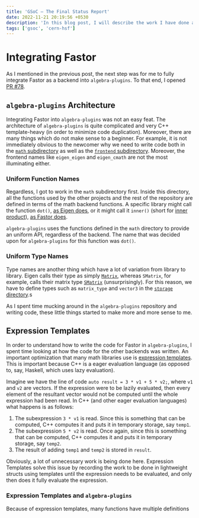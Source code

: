 ```yaml
---
title: 'GSoC — The Final Status Report'
date: 2022-11-21 20:19:56 +0530
description: 'In this blog post, I will describe the work I have done after the midterm evaluation.'
tags: ['gsoc', 'cern-hsf']
---
```


# Integrating Fastor

As I mentioned in the previous post, the next step was for me to fully integrate Fastor as a backend into `algebra-plugins`. To that end, I opened [PR #78](https://github.com/acts-project/algebra-plugins/pull/78).

## `algebra-plugins` Architecture

Integrating Fastor into `algebra-plugins` was not an easy feat. The architecture of `algebra-plugins` is quite complicated and very C++ template-heavy (in order to minimize code duplication). Moreover, there are many things which do not make sense to a beginner. For example, it is not immediately obvious to the newcomer why we need to write code both in the [`math` subdirectory](https://github.com/wermos/algebra-plugins/tree/9b3f0fe50d4be688ca99bd33e64e8837f6efa8f9/math) as well as the [`frontend` subdirectory](https://github.com/wermos/algebra-plugins/tree/9b3f0fe50d4be688ca99bd33e64e8837f6efa8f9/frontend). Moreover, the frontend names like `eigen_eigen` and `eigen_cmath` are not the most illuminating either.

### Uniform Function Names

Regardless, I got to work in the `math` subdirectory first. Inside this directory, all the functions used by the other projects and the rest of the repository are defined in terms of the math backend functions. A specific library might call the function `dot()`, [as Eigen does](https://eigen.tuxfamily.org/dox/classEigen_1_1MatrixBase.html#adfd32bf5fcf6ee603c924dde9bf7bc39), or it might call it `inner()` (short for [inner product](https://en.wikipedia.org/wiki/Dot_product)), [as Fastor does](https://github.com/romeric/Fastor/wiki/Linear-algebra-functions#inner-product-inner).

`algebra-plugins` uses the functions defined in the `math` directory to provide an uniform API, regardless of the backend. The name that was decided upon for `algebra-plugins` for this function was `dot()`.

### Uniform Type Names

Type names are another thing which have a lot of variation from library to library. Eigen calls their type as simply [`Matrix`](https://eigen.tuxfamily.org/dox/group__TutorialMatrixClass.html), whereas `SMatrix`, for example, calls their matrix type [`SMatrix`](https://root.cern.ch/doc/master/classROOT_1_1Math_1_1SMatrix.html) (unsurprisingly). For this reason, we have to define types such as `matrix_type` and `vector3` in the [`storage` directory](https://github.com/wermos/algebra-plugins/blob/9b3f0fe50d4be688ca99bd33e64e8837f6efa8f9/storage/fastor/include/algebra/storage/fastor.hpp).s

As I spent time mucking around in the `algebra-plugins` repository and writing code, these little things started to make more and more sense to me.

## Expression Templates

In order to understand how to write the code for Fastor in `algebra-plugins`, I spent time looking at how the code for the other backends was written. An important optimization that many math libraries use is [expression templates](https://en.wikipedia.org/wiki/Expression_templates). This is important because C++ is a eager evaluation language (as opposed to, say, Haskell, which uses lazy evaluation).

Imagine we have the line of code `auto result = 3 * v1 + 5 * v2;`, where `v1` and `v2` are vectors. If the expression were to be lazily evaluated, then every element of the resultant vector would not be computed until the whole expression had been read. In C++ (and other eager evaluation languages) what happens is as follows:

1. The subexpression `3 * v1` is read. Since this is something that can be computed, C++ computes it and puts it in temporary storage, say `temp1`.
2. The subexpression `5 * v2` is read. Once again, since this is something that can be computed, C++ computes it and puts it in temporary storage, say `temp2`.
3. The result of adding `temp1` and `temp2` is stored in `result`.

Obviously, a lot of unnecessary work is being done here. Expression Templates solve this issue by recording the work to be done in lightweight structs using templates until the expression needs to be evaluated, and only then does it fully evaluate the expression.

### Expression Templates and `algebra-plugins`

Because of expression templates, many functions have multiple definitions
